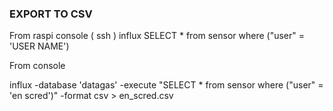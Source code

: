 ### EXPORT TO CSV

From raspi console ( ssh )
      influx
      SELECT * from sensor where (\"user\" = 'USER NAME')

From console 

influx -database 'datagas' -execute "SELECT * from sensor where (\"user\" = 'en scred')" -format csv > en_scred.csv